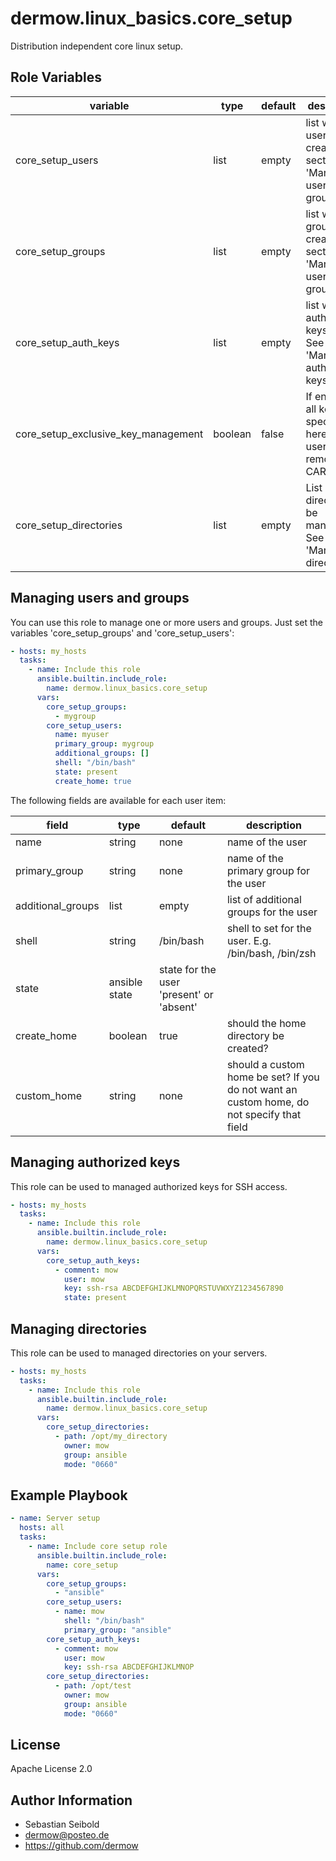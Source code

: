 dermow.linux_basics.core_setup
=========

Distribution independent core linux setup.


Role Variables
--------------
|  variable | type | default | description  |
|---|---|---|---|
| core_setup_users  | list | empty | list with users to create. See section 'Managing users and groups' |
| core_setup_groups  | list | empty | list with groups to create. See section 'Managing users and groups' |
| core_setup_auth_keys  | list | empty | list with authorized keys to add. See section 'Managing authorized keys' |
| core_setup_exclusive_key_management | boolean | false | If enabled, all keys not specified here for the user will be removed. BE CAREFUL! |
| core_setup_directories | list | empty | List of directoriesto be managed. See section 'Managing directories' |

Managing users and groups
--------------
You can use this role to manage one or more users and groups. Just set the variables 'core_setup_groups' and 'core_setup_users':
```yaml
- hosts: my_hosts
  tasks:
    - name: Include this role
      ansible.builtin.include_role:
        name: dermow.linux_basics.core_setup
      vars:
        core_setup_groups:
          - mygroup
        core_setup_users:
          name: myuser
          primary_group: mygroup
          additional_groups: []
          shell: "/bin/bash"
          state: present
          create_home: true
```

The following fields are available for each user item:

|  field | type | default | description  |
|---|---|---|---|
| name | string | none | name of the user |
| primary_group | string | none | name of the primary group for the user | 
| additional_groups | list | empty | list of additional groups for the user | 
| shell | string | /bin/bash | shell to set for the user. E.g. /bin/bash, /bin/zsh |
| state | ansible state | state for the user 'present' or 'absent' |
| create_home | boolean | true | should the home directory be created? |
| custom_home | string | none | should a custom home be set? If you do not want an custom home, do not specify that field |

Managing authorized keys
--------------
This role can be used to managed authorized keys for SSH access. 

```yaml
- hosts: my_hosts
  tasks:
    - name: Include this role
      ansible.builtin.include_role:
        name: dermow.linux_basics.core_setup
      vars:
        core_setup_auth_keys:
          - comment: mow
            user: mow
            key: ssh-rsa ABCDEFGHIJKLMNOPQRSTUVWXYZ1234567890
            state: present
```

Managing directories
--------------
This role can be used to managed directories on your servers. 

```yaml
- hosts: my_hosts
  tasks:
    - name: Include this role
      ansible.builtin.include_role:
        name: dermow.linux_basics.core_setup
      vars:
        core_setup_directories:
          - path: /opt/my_directory
            owner: mow
            group: ansible
            mode: "0660"
```

Example Playbook
----------------
```yaml
- name: Server setup
  hosts: all
  tasks:
    - name: Include core setup role
      ansible.builtin.include_role:
        name: core_setup
      vars:
        core_setup_groups:
          - "ansible"
        core_setup_users:
          - name: mow
            shell: "/bin/bash"
            primary_group: "ansible"
        core_setup_auth_keys:
          - comment: mow
            user: mow
            key: ssh-rsa ABCDEFGHIJKLMNOP
        core_setup_directories:
          - path: /opt/test
            owner: mow
            group: ansible
            mode: "0660"

```

License
-------
Apache License 2.0

Author Information
------------------
* Sebastian Seibold
* dermow@posteo.de
* https://github.com/dermow
